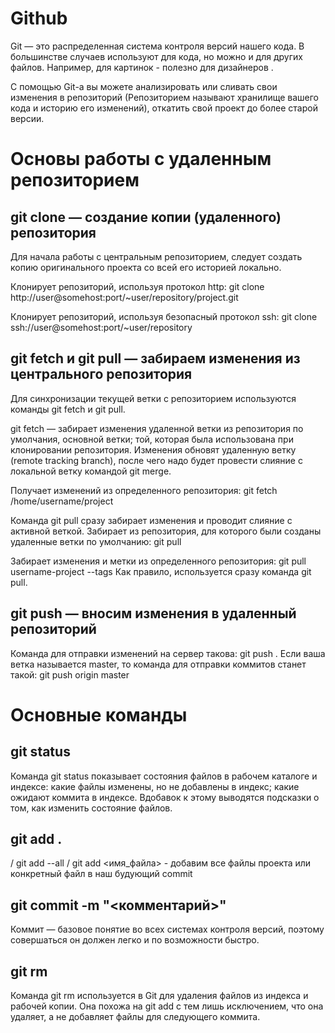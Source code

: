 # Github 
Git — это распределенная система контроля версий нашего кода. В большинстве случаев используют для кода, но можно и для других файлов. Например, для картинок - полезно для дизайнеров .

С помощью Git-a вы можете анализировать или сливать свои изменения в репозиторий (Репозиторием называют хранилище вашего кода и историю его изменений), откатить свой проект до более старой версии. 

# Основы работы с удаленным репозиторием
## git clone — создание копии (удаленного) репозитория
Для начала работы с центральным репозиторием, следует создать копию оригинального проекта со всей его историей локально.

Клонирует репозиторий, используя протокол http:
git clone http://user@somehost:port/~user/repository/project.git

Клонирует репозиторий, используя безопасный протокол ssh:
git clone ssh://user@somehost:port/~user/repository

## git fetch и git pull — забираем изменения из центрального репозитория
Для синхронизации текущей ветки с репозиторием используются команды git fetch и git pull.

git fetch — забирает изменения удаленной ветки из репозитория по умолчания, основной ветки; той, которая была использована при клонировании репозитория. Изменения обновят удаленную ветку (remote tracking branch), после чего надо будет провести слияние с локальной ветку командой git merge.

Получает изменений из определенного репозитория:
git fetch /home/username/project

Команда git pull сразу забирает изменения и проводит слияние с активной веткой. Забирает из репозитория, для которого были созданы удаленные ветки по умолчанию:
git pull

Забирает изменения и метки из определенного репозитория:
git pull username-project --tags
Как правило, используется сразу команда git pull.

## git push — вносим изменения в удаленный репозиторий
Команда для отправки изменений на сервер такова: git push <remote-name> <branch-name>. 
Если ваша ветка называется master, то команда для отправки коммитов станет такой:
git push origin master

# Основные команды
## git status
Команда git status показывает состояния файлов в рабочем каталоге и индексе: какие файлы изменены, но не добавлены в индекс; какие ожидают коммита в индексе. Вдобавок к этому выводятся подсказки о том, как изменить состояние файлов.

## git add .
/ git add --all / git add <имя_файла> - добавим все файлы проекта или конкретный файл в наш будующий commit

## git commit -m "<комментарий>"
Коммит — базовое понятие во всех системах контроля версий, поэтому совершаться он должен легко и по возможности быстро.

## git rm
Команда git rm используется в Git для удаления файлов из индекса и рабочей копии. Она похожа на git add с тем лишь исключением, что она удаляет, а не добавляет файлы для следующего коммита.


